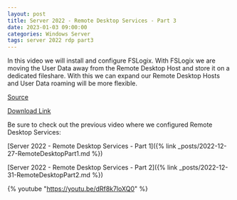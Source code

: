 ```yaml
---
layout: post
title: Server 2022 - Remote Desktop Services - Part 3
date: 2023-01-03 09:00:00
categories: Windows Server
tags: server 2022 rdp part3
---
```


In this video we will install and configure FSLogix.
With FSLogix we are moving the User Data away from the Remote Desktop Host and store it on a dedicated fileshare.
With this we can expand our Remote Desktop Hosts and User Data roaming will be more flexible.


[Source](https://learn.microsoft.com/en-us/fslogix/overview)

[Download Link](https://aka.ms/fslogix-latest)

Be sure to check out the previous video where we configured Remote Desktop Services:

[Server 2022 - Remote Desktop Services - Part 1]({% link _posts/2022-12-27-RemoteDesktopPart1.md %})

[Server 2022 - Remote Desktop Services - Part 2]({% link _posts/2022-12-31-RemoteDesktopPart2.md %})

{% youtube "https://youtu.be/dRf8k7loXQ0" %}
